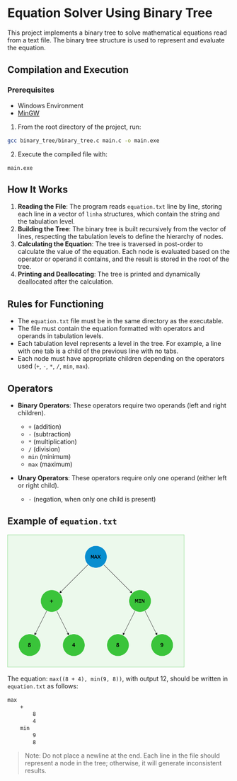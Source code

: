 # Equation Solver Using Binary Tree

This project implements a binary tree to solve mathematical equations read from a text file. The binary tree structure is used to represent and evaluate the equation.

## Compilation and Execution

### Prerequisites
- Windows Environment
- [MinGW](https://sourceforge.net/projects/mingw/)

1. From the root directory of the project, run:
```bash
gcc binary_tree/binary_tree.c main.c -o main.exe
```

2. Execute the compiled file with:
```
main.exe
```

## How It Works

1. **Reading the File**: The program reads `equation.txt` line by line, storing each line in a vector of `linha` structures, which contain the string and the tabulation level.
2. **Building the Tree**: The binary tree is built recursively from the vector of lines, respecting the tabulation levels to define the hierarchy of nodes.
3. **Calculating the Equation**: The tree is traversed in post-order to calculate the value of the equation. Each node is evaluated based on the operator or operand it contains, and the result is stored in the root of the tree.
4. **Printing and Deallocating**: The tree is printed and dynamically deallocated after the calculation.

## Rules for Functioning

- The `equation.txt` file must be in the same directory as the executable.
- The file must contain the equation formatted with operators and operands in tabulation levels.
- Each tabulation level represents a level in the tree. For example, a line with one tab is a child of the previous line with no tabs.
- Each node must have appropriate children depending on the operators used (`+`, `-`, `*`, `/`, `min`, `max`).

## Operators

- **Binary Operators**: These operators require two operands (left and right children).
  - `+` (addition)
  - `-` (subtraction)
  - `*` (multiplication)
  - `/` (division)
  - `min` (minimum)
  - `max` (maximum)

- **Unary Operators**: These operators require only one operand (either left or right child).
  - `-` (negation, when only one child is present)

## Example of `equation.txt`

<img src="/images/example.png" width="400">

The equation: `max((8 + 4), min(9, 8))`, with output 12, should be written in `equation.txt` as follows:

```plaintext
max
    +
        8
        4
    min
        9
        8
```
> Note: Do not place a newline at the end. Each line in the file should represent a node in the tree; otherwise, it will generate inconsistent results.

